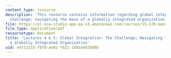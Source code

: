 ```yaml
---
content_type: resource
description: 'This resource contains information regarding global integration: the
  challenge; navigating the maze of a globally integrated organization.'
file: https://ol-ocw-studio-app-qa.s3.amazonaws.com/courses/15-229-managing-global-integration-spring-2012/e4711333f078ae02f8211d8aa6028d0b_MIT15_229S12_lec04and05.pdf
file_type: application/pdf
resourcetype: Document
title: 'Lectures 4 & 5: Global Integration: The Challenge; Navigating the Maze of
  a Globally Integrated Organization'
uid: e4711333-f078-ae02-f821-1d8aa6028d0b
---
```

